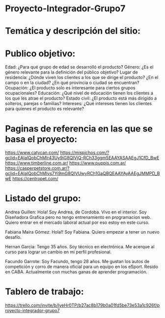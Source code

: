 # Proyecto-Integrador-Grupo7

# Temática y descripción del sitio:

# Publico objetivo:

Edad: ¿Para qué grupo de edad se desarrolló el producto?
Género: ¿Es el género relevante para la definición del público objetivo?
Lugar de residencia: ¿Dónde viven los clientes a los que se dirige el producto? ¿En el campo o en la ciudad? ¿En qué provincia o ciudad se encuentran?
Ocupación: ¿El producto solo es interesante para ciertos grupos ocupacionales?
Educación: ¿Qué nivel de educación tienen los clientes a los que les atrae el producto?
Estado civil: ¿El producto está más dirigido a solteros, parejas o familias?
Intereses: ¿Qué intereses tienen los clientes para quienes el producto es relevante?

# Paginas de referencia en las que se basa el proyecto:

https://www.catycan.com/
https://mispichos.com/?gclid=EAIaIQobChMIr43Uy9iG8QIVjQ-RCh33ggm5EAAYASAAEgJ1CfD_BwE
https://www.timberline.com.ar/
https://www.puppis.com.ar/
https://casperpetstore.com.ar/?gclid=EAIaIQobChMIvs7Yi9mG8QIVUwyRCh1GaQBQEAAYAyAAEgJMMPD_BwE
https://centropet.com/

# Listado del grupo:            

Andrea Guillen: Hola! Soy Andrea, de Cordoba. Vivo en el interior. Soy Diseñadora Grafica pero no tengo entrenamiento en programacion web. Quiero entrar en el mercado laboral actual por eso estoy en este curso. 

Fabiana Maira Gómez: Hola!! Soy Fabiana. Quiero empezar a tener un nuevo desafío.

Hernan Garcia: Tengo 35 años. Soy técnico en electrónica. Me acerque al curso para lograr un cambio en mi perfil profesional.

Facundo Garrote: Soy Facundo, tengo 28 años. Me gustan los autos de competición y corro de manera oficial para un equipo en los eSport. Resido en CABA. Actualmente con muchas ganas de aprender programación.

# Tablero de trabajo:

https://trello.com/invite/b/IyeHr0TP/b27ac8b179b0a01fd5be73e53a1c926f/proyecto-integrador-grupo7

